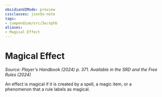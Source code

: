 ```yaml
---
obsidianUIMode: preview
cssclasses: json5e-note
tags:
- compendium/src/5e/xphb
aliases:
- Magical Effect
---
```

# Magical Effect
*Source: Player's Handbook (2024) p. 371. Available in the <span title='Systems Reference Document (5.2)'>SRD</span> and the Free Rules (2024)* 

An effect is magical if it is created by a spell, a magic item, or a phenomenon that a rule labels as magical.